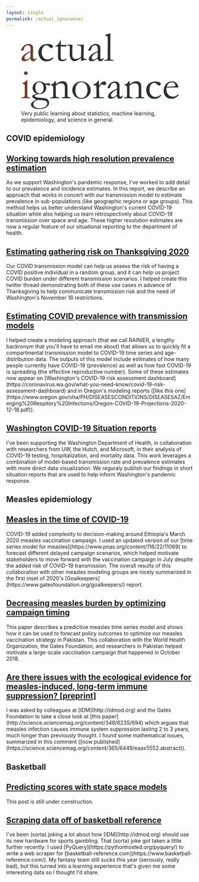 ```yaml
---
layout: single
permalink: /actual_ignorance/
---
```


<!-- Banner heading -->
<figure>
<center> <img src="../assets/images/ai_banner.png" width="800px" /> </center>
<figcaption> Very public learning about statistics, machine learning, epidemiology, and science in general.  </figcaption>
</figure>

<!-- Posts v2 (Manual for more control?) -->
<h2 id="covid header" class="archive__subtitle">COVID epidemiology</h2>
<h2 class="archive__item-title" itemprop="headline">
	<a href="https://covid.idmod.org/data/Towards_robust_real_time_high_resolution_COVID_19_prevalence_and_incidence_estimation.pdf">Working towards high resolution prevalence estimation</a>
</h2>
As we support Washington's pandemic response, I've worked to add detail to our prevalence and incidence estimates. In this report, we describe an approach that works in concert with our transmission model to estimate prevalence in sub-populations (like geographic regions or age groups). This method helps us better understand Washington's current COVID-19 situation while also helping us learn retrospectively about COVID-19 transmission over space and age. These higher resolution estimates are now a regular feature of our situational reporting to the department of health.

<h2 class="archive__item-title" itemprop="headline">
	<a href="https://twitter.com/famulare_mike/status/1328858771733454850?s=20">Estimating gathering risk on Thanksgiving 2020</a>
</h2>
Our COVID transmission model can help us assess the risk of having a COVID positive individual in a random group, and it can help us project COVID burden under different transmission scenarios. I helped create this twitter thread demonstrating both of these use cases in advance of Thanksgiving to help communicate transmission risk and the need of Washington's November 16 restrictions. 

<h2 class="archive__item-title" itemprop="headline">
	<a href="https://covid.idmod.org/data/One_state_many_outbreaks.pdf">Estimating COVID prevalence with transmission models</a>
</h2>
I helped create a modeling approach (that we call RAINIER, a lengthy backronym that you'll have to email me about) that allows us to quickly fit a compartmental transmission model to COVID-19 time series and age-distribution data. The outputs of this model include estimates of how many people currently have COVID-19 (prevalence) as well as how fast COVID-19 is spreading (the effective reproductive number). Some of these estimates now appear on [Washington's COVID-19 risk assessment dashboard](https://coronavirus.wa.gov/what-you-need-know/covid-19-risk-assessment-dashboard) and in Oregon's modeling reports ([like this one](https://www.oregon.gov/oha/PH/DISEASESCONDITIONS/DISEASESAZ/Emerging%20Respitory%20Infections/Oregon-COVID-19-Projections-2020-12-18.pdf)). 

<h2 class="archive__item-title" itemprop="headline">
	<a href="https://covid.idmod.org/#/SituationReports">Washington COVID-19 Situation reports</a>
</h2>
I've been supporting the Washington Department of Health, in collaboration with researchers from UW, the Hutch, and Microsoft, in their analysis of COVID-19 testing, hospitalization, and mortality data. This work leverages a combination of model-based transmission rate and prevalence estimates with more direct data visualization. We reguraly publish our findings in short situation reports that are used to help inform Washington's pandemic response. 

<!-- measles Epi section -->
<h2 id="measles header" class="archive__subtitle">Measles epidemiology</h2>
<h2 class="archive__item-title" itemprop="headline">
	<a href="https://www.gatesfoundation.org/goalkeepers/report/2020-report/#GlobalPerspective">Measles in the time of COVID-19</a>
</h2>
COVID-19 added complexity to decision-making around Ethiopia's March 2020 measles vaccination campaign. I used an updated version of our [time series model for measles](https://www.pnas.org/content/116/22/11069) to forecast different delayed campaign scenarios, which helped motivate stakeholders to move forward with the vaccination campaign in July despite the added risk of COVID-19 transmission. The overall results of this collaboration with other measles modeling groups are nicely summarized in the first inset of 2020's [Goalkeepers](https://www.gatesfoundation.org/goalkeepers/) report.

<h2 class="archive__item-title" itemprop="headline">
	<a href="https://www.pnas.org/content/116/22/11069">Decreasing measles burden by optimizing campaign timing</a>
</h2>
This paper describes a predictive measles time series model and shows how it can be used to forecast policy outcomes to optimize our measles vaccination strategy in Pakistan. This collaboration with the World Health Organization, the Gates Foundation, and researchers in Pakistan helped motivate a large-scale vaccination campaign that happened in October 2018. 

<h2 class="archive__item-title" itemprop="headline">
	<a href="https://nthakkar.github.io/assets/docs/comment_immuneshadow.pdf">Are there issues with the ecological evidence for measles-induced, long-term immune suppression? [preprint]</a>
</h2>
I was asked by colleagues at [IDM](http://idmod.org) and the Gates Foundation to take a close look at [this paper](http://science.sciencemag.org/content/348/6235/694) which argues that measles infection causes immune system suppression lasting 2 to 3 years, much longer than previously thought. I found some mathematical issues, summarized in this comment ([now published](https://science.sciencemag.org/content/365/6449/eaax5552.abstract)).


<!-- Stats and bball section -->
<h2 id="basketball header" class="archive__subtitle">Basketball</h2>
<h2 class="archive__item-title" itemprop="headline">
	<a href="https://nthakkar.github.io/state_space/" rel="permalink">Predicting scores with state space models</a>
</h2>
This post is still under construction.

<h2 class="archive__item-title" itemprop="headline">
	<a href="https://nthakkar.github.io/bballref/" rel="permalink">Scraping data off of basketball reference</a>
</h2>
I've been (sorta) joking a lot about how [IDM](http://idmod.org) should use its new hardware for sports gambling. That (sorta) joke got taken a little further recently: I used [PyQuery](https://pythonhosted.org/pyquery/) to write a web scraper for [basketball-reference.com](https://www.basketball-reference.com/). My fantasy team still sucks this year (seriously, really bad), but this turned into a learning experience that's given me some interesting data so I thought I'd share.

